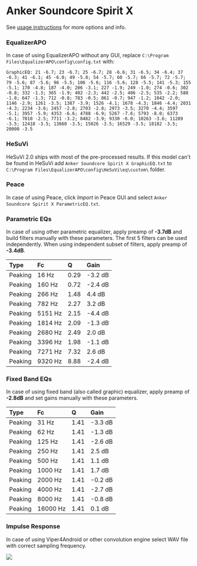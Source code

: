 # Anker Soundcore Spirit X
See [usage instructions](https://github.com/jaakkopasanen/AutoEq#usage) for more options and info.

### EqualizerAPO
In case of using EqualizerAPO without any GUI, replace `C:\Program Files\EqualizerAPO\config\config.txt`
with:
```
GraphicEQ: 21 -6.7; 23 -6.7; 25 -6.7; 28 -6.6; 31 -6.5; 34 -6.4; 37 -6.3; 41 -6.1; 45 -6.0; 49 -5.8; 54 -5.7; 60 -5.7; 66 -5.7; 72 -5.7; 79 -5.6; 87 -5.6; 96 -5.5; 106 -5.6; 116 -5.6; 128 -5.5; 141 -5.3; 155 -5.1; 170 -4.8; 187 -4.0; 206 -3.1; 227 -1.9; 249 -1.0; 274 -0.6; 302 -0.8; 332 -1.3; 365 -1.9; 402 -2.3; 442 -2.5; 486 -2.5; 535 -2.2; 588 -1.8; 647 -1.3; 712 -0.8; 783 -0.5; 861 -0.7; 947 -1.2; 1042 -2.0; 1146 -2.9; 1261 -3.5; 1387 -3.9; 1526 -4.1; 1678 -4.3; 1846 -4.4; 2031 -4.3; 2234 -3.6; 2457 -2.8; 2703 -2.8; 2973 -3.5; 3270 -4.4; 3597 -5.1; 3957 -5.9; 4353 -6.6; 4788 -6.9; 5267 -7.6; 5793 -8.0; 6373 -6.1; 7010 -2.5; 7711 -3.2; 8482 -3.9; 9330 -6.0; 10263 -3.6; 11289 -3.5; 12418 -3.5; 13660 -3.5; 15026 -3.5; 16529 -3.5; 18182 -3.5; 20000 -3.5
```

### HeSuVi
HeSuVi 2.0 ships with most of the pre-processed results. If this model can't be found in HeSuVi add
`Anker Soundcore Spirit X GraphicEQ.txt` to `C:\Program Files\EqualizerAPO\config\HeSuVi\eq\custom\` folder.

### Peace
In case of using Peace, click *Import* in Peace GUI and select `Anker Soundcore Spirit X ParametricEQ.txt`.

### Parametric EQs
In case of using other parametric equalizer, apply preamp of **-3.7dB** and build filters manually
with these parameters. The first 5 filters can be used independently.
When using independent subset of filters, apply preamp of **-3.4dB**.

| Type    | Fc      |    Q | Gain    |
|:--------|:--------|:-----|:--------|
| Peaking | 16 Hz   | 0.29 | -3.2 dB |
| Peaking | 160 Hz  | 0.72 | -2.4 dB |
| Peaking | 266 Hz  | 1.48 | 4.4 dB  |
| Peaking | 782 Hz  | 2.27 | 3.2 dB  |
| Peaking | 5151 Hz | 2.15 | -4.4 dB |
| Peaking | 1814 Hz | 2.09 | -1.3 dB |
| Peaking | 2680 Hz | 2.49 | 2.0 dB  |
| Peaking | 3396 Hz | 1.98 | -1.1 dB |
| Peaking | 7271 Hz | 7.32 | 2.6 dB  |
| Peaking | 9320 Hz | 8.88 | -2.4 dB |

### Fixed Band EQs
In case of using fixed band (also called graphic) equalizer, apply preamp of **-2.8dB** and set
gains manually with these parameters.

| Type    | Fc       |    Q | Gain    |
|:--------|:---------|:-----|:--------|
| Peaking | 31 Hz    | 1.41 | -3.3 dB |
| Peaking | 62 Hz    | 1.41 | -1.3 dB |
| Peaking | 125 Hz   | 1.41 | -2.6 dB |
| Peaking | 250 Hz   | 1.41 | 2.5 dB  |
| Peaking | 500 Hz   | 1.41 | 1.1 dB  |
| Peaking | 1000 Hz  | 1.41 | 1.7 dB  |
| Peaking | 2000 Hz  | 1.41 | -0.2 dB |
| Peaking | 4000 Hz  | 1.41 | -2.7 dB |
| Peaking | 8000 Hz  | 1.41 | -0.8 dB |
| Peaking | 16000 Hz | 1.41 | 0.1 dB  |

### Impulse Response
In case of using Viper4Android or other convolution engine select WAV file with correct sampling frequency.

![](https://raw.githubusercontent.com/jaakkopasanen/AutoEq/master/results/rtings/avg/Anker%20Soundcore%20Spirit%20X/Anker%20Soundcore%20Spirit%20X.png)